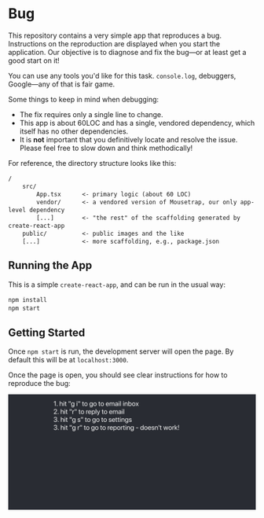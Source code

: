 # Bug

This repository contains a very simple app that reproduces a bug. Instructions on the reproduction
are displayed when you start the application. Our objective is to diagnose and fix the bug—or at
least get a good start on it!

You can use any tools you'd like for this task. `console.log`, debuggers, Google—any of that is fair
game.

Some things to keep in mind when debugging:

* The fix requires only a single line to change.
* This app is about 60LOC and has a single, vendored dependency, which itself has no other
  dependencies.
* It is **not** important that you definitively locate and resolve the issue. Please feel free to
  slow down and think methodically!

For reference, the directory structure looks like this:

```
/
    src/
        App.tsx      <- primary logic (about 60 LOC)
        vendor/      <- a vendored version of Mousetrap, our only app-level dependency
        [...]        <- "the rest" of the scaffolding generated by create-react-app
    public/          <- public images and the like
    [...]            <- more scaffolding, e.g., package.json
```

## Running the App

This is a simple `create-react-app`, and can be run in the usual way:

```sh
npm install
npm start
```

## Getting Started

Once `npm start` is run, the development server will open the page. By default this will be at
`localhost:3000`.

Once the page is open, you should see clear instructions for how to reproduce the bug:

![Repro](public/repro.png)
